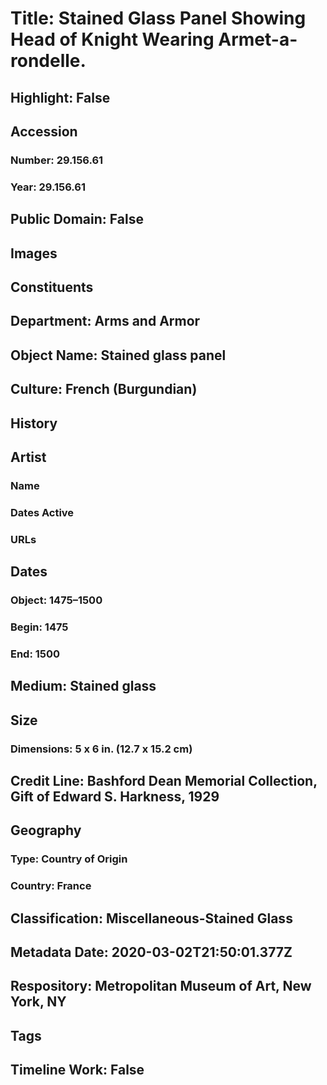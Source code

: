 # Title: Stained Glass Panel Showing Head of Knight Wearing Armet-a-rondelle.
## Highlight: False
## Accession
### Number: 29.156.61
### Year: 29.156.61
## Public Domain: False
## Images
## Constituents
## Department: Arms and Armor
## Object Name: Stained glass panel
## Culture: French (Burgundian)
## History
## Artist
### Name
### Dates Active
### URLs
## Dates
### Object: 1475–1500
### Begin: 1475
### End: 1500
## Medium: Stained glass
## Size
### Dimensions: 5 x 6 in. (12.7 x 15.2 cm)
## Credit Line: Bashford Dean Memorial Collection, Gift of Edward S. Harkness, 1929
## Geography
### Type: Country of Origin
### Country: France
## Classification: Miscellaneous-Stained Glass
## Metadata Date: 2020-03-02T21:50:01.377Z
## Respository: Metropolitan Museum of Art, New York, NY
## Tags
## Timeline Work: False